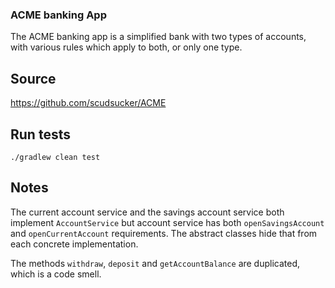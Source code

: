 ### ACME banking App ###

The ACME banking app is a simplified bank with two types of accounts, with various rules which apply 
to both, or only one type.

## Source ##
https://github.com/scudsucker/ACME

## Run tests ##
`./gradlew clean test`

## Notes ##
The current account service and the savings account service both implement `AccountService` but account service has 
both `openSavingsAccount` and `openCurrentAccount` requirements. The abstract classes hide that from each concrete 
implementation.

The methods `withdraw`, `deposit` and `getAccountBalance` are duplicated, which is a code smell.